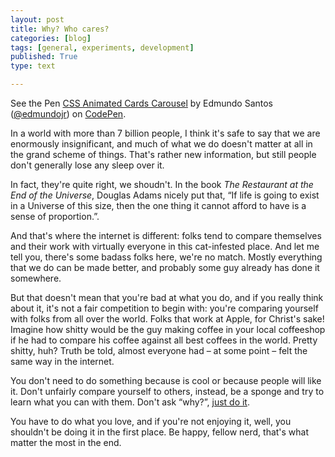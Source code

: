 ```yaml
---
layout: post
title: Why? Who cares?
categories: [blog]
tags: [general, experiments, development]
published: True
type: text

---
```


<p data-height="250" data-theme-id="13050" data-slug-hash="eNPJVW" data-default-tab="result" data-user="edmundojr" class='codepen'>See the Pen <a href='http://codepen.io/edmundojr/pen/eNPJVW/'>CSS Animated Cards Carousel</a> by Edmundo Santos (<a href='http://codepen.io/edmundojr'>@edmundojr</a>) on <a href='http://codepen.io'>CodePen</a>.</p>
<script async src="//assets.codepen.io/assets/embed/ei.js"></script>

In a world with more than 7 billion people, I think it's safe to say that we are enormously insignificant, and much of what we do doesn't matter at all in the grand scheme of things. That's rather new information, but still people don't generally lose any sleep over it.

In fact, they're quite right, we shoudn't. In the book *The Restaurant at the End of the Universe*, Douglas Adams nicely put that, “If life is going to exist in a Universe of this size, then the one thing it cannot afford to have is a sense of proportion.”.

And that's where the internet is different: folks tend to compare themselves and their work with virtually everyone in this cat-infested place. And let me tell you, there's some badass folks here, we're no match. Mostly everything that we do can be made better, and probably some guy already has done it somewhere.

But that doesn't mean that you're bad at what you do, and if you really think about it, it's not a fair competition to begin with: you're comparing yourself with folks from all over the world. Folks that work at Apple, for Christ's sake! Imagine how shitty would be the guy making coffee in your local coffeeshop if he had to compare his coffee against all best coffees in the world. Pretty shitty, huh? Truth be told, almost everyone had – at some point – felt the same way in the internet.

You don't need to do something because is cool or because people will like it. Don't unfairly compare yourself to others, instead, be a sponge and try to learn what you can with them. Don't ask “why?”, [just do it](https://www.youtube.com/watch?v=ZXsQAXx_ao0).

You have to do what you love, and if you're not enjoying it, well, you shouldn't be doing it in the first place. Be happy, fellow nerd, that's what matter the most in the end.